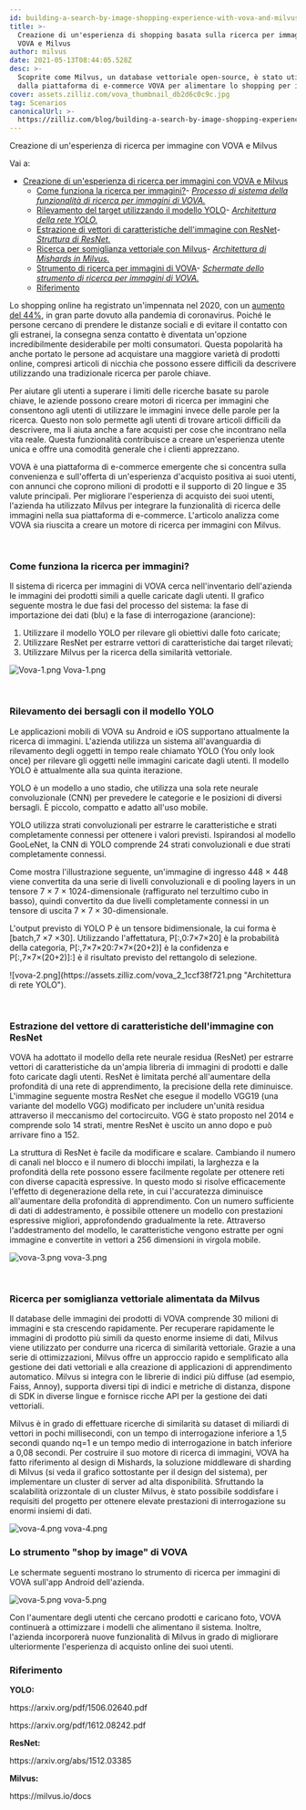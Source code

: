 ```yaml
---
id: building-a-search-by-image-shopping-experience-with-vova-and-milvus.md
title: >-
  Creazione di un'esperienza di shopping basata sulla ricerca per immagini con
  VOVA e Milvus
author: milvus
date: 2021-05-13T08:44:05.528Z
desc: >-
  Scoprite come Milvus, un database vettoriale open-source, è stato utilizzato
  dalla piattaforma di e-commerce VOVA per alimentare lo shopping per immagini.
cover: assets.zilliz.com/vova_thumbnail_db2d6c0c9c.jpg
tag: Scenarios
canonicalUrl: >-
  https://zilliz.com/blog/building-a-search-by-image-shopping-experience-with-vova-and-milvus
---
```

<custom-h1>Creazione di un'esperienza di ricerca per immagine con VOVA e Milvus</custom-h1><p>Vai a:</p>
<ul>
<li><a href="#building-a-search-by-image-shopping-experience-with-vova-and-milvus">Creazione di un'esperienza di ricerca per immagini con VOVA e Milvus</a><ul>
<li><a href="#how-does-image-search-work">Come funziona la ricerca per immagini?</a>- <a href="#system-process-of-vovas-search-by-image-functionality"><em>Processo di sistema della funzionalità di ricerca per immagini di VOVA.</em></a></li>
<li><a href="#target-detection-using-the-yolo-model">Rilevamento del target utilizzando il modello YOLO</a>- <a href="#yolo-network-architecture"><em>Architettura della rete YOLO.</em></a></li>
<li><a href="#image-feature-vector-extraction-with-resnet">Estrazione di vettori di caratteristiche dell'immagine con ResNet</a>- <a href="#resnet-structure"><em>Struttura di ResNet.</em></a></li>
<li><a href="#vector-similarity-search-powered-by-milvus">Ricerca per somiglianza vettoriale con Milvus</a>- <a href="#mishards-architecture-in-milvus"><em>Architettura di Mishards in Milvus.</em></a></li>
<li><a href="#vovas-shop-by-image-tool">Strumento di ricerca per immagini di VOVA</a>- <a href="#screenshots-of-vovas-search-by-image-shopping-tool"><em>Schermate dello strumento di ricerca per immagini di VOVA.</em></a></li>
<li><a href="#reference">Riferimento</a></li>
</ul></li>
</ul>
<p>Lo shopping online ha registrato un'impennata nel 2020, con un <a href="https://www.digitalcommerce360.com/2021/02/15/ecommerce-during-coronavirus-pandemic-in-charts/">aumento del 44%</a>, in gran parte dovuto alla pandemia di coronavirus. Poiché le persone cercano di prendere le distanze sociali e di evitare il contatto con gli estranei, la consegna senza contatto è diventata un'opzione incredibilmente desiderabile per molti consumatori. Questa popolarità ha anche portato le persone ad acquistare una maggiore varietà di prodotti online, compresi articoli di nicchia che possono essere difficili da descrivere utilizzando una tradizionale ricerca per parole chiave.</p>
<p>Per aiutare gli utenti a superare i limiti delle ricerche basate su parole chiave, le aziende possono creare motori di ricerca per immagini che consentono agli utenti di utilizzare le immagini invece delle parole per la ricerca. Questo non solo permette agli utenti di trovare articoli difficili da descrivere, ma li aiuta anche a fare acquisti per cose che incontrano nella vita reale. Questa funzionalità contribuisce a creare un'esperienza utente unica e offre una comodità generale che i clienti apprezzano.</p>
<p>VOVA è una piattaforma di e-commerce emergente che si concentra sulla convenienza e sull'offerta di un'esperienza d'acquisto positiva ai suoi utenti, con annunci che coprono milioni di prodotti e il supporto di 20 lingue e 35 valute principali. Per migliorare l'esperienza di acquisto dei suoi utenti, l'azienda ha utilizzato Milvus per integrare la funzionalità di ricerca delle immagini nella sua piattaforma di e-commerce. L'articolo analizza come VOVA sia riuscita a creare un motore di ricerca per immagini con Milvus.</p>
<p><br/></p>
<h3 id="How-does-image-search-work" class="common-anchor-header">Come funziona la ricerca per immagini?</h3><p>Il sistema di ricerca per immagini di VOVA cerca nell'inventario dell'azienda le immagini dei prodotti simili a quelle caricate dagli utenti. Il grafico seguente mostra le due fasi del processo del sistema: la fase di importazione dei dati (blu) e la fase di interrogazione (arancione):</p>
<ol>
<li>Utilizzare il modello YOLO per rilevare gli obiettivi dalle foto caricate;</li>
<li>Utilizzare ResNet per estrarre vettori di caratteristiche dai target rilevati;</li>
<li>Utilizzare Milvus per la ricerca della similarità vettoriale.</li>
</ol>
<p>
  
   <span class="img-wrapper"> <img translate="no" src="https://assets.zilliz.com/Vova_1_47ee6f2da9.png" alt="Vova-1.png" class="doc-image" id="vova-1.png" />
   </span> <span class="img-wrapper"> <span>Vova-1.png</span> </span></p>
<p><br/></p>
<h3 id="Target-detection-using-the-YOLO-model" class="common-anchor-header">Rilevamento dei bersagli con il modello YOLO</h3><p>Le applicazioni mobili di VOVA su Android e iOS supportano attualmente la ricerca di immagini. L'azienda utilizza un sistema all'avanguardia di rilevamento degli oggetti in tempo reale chiamato YOLO (You only look once) per rilevare gli oggetti nelle immagini caricate dagli utenti. Il modello YOLO è attualmente alla sua quinta iterazione.</p>
<p>YOLO è un modello a uno stadio, che utilizza una sola rete neurale convoluzionale (CNN) per prevedere le categorie e le posizioni di diversi bersagli. È piccolo, compatto e adatto all'uso mobile.</p>
<p>YOLO utilizza strati convoluzionali per estrarre le caratteristiche e strati completamente connessi per ottenere i valori previsti. Ispirandosi al modello GooLeNet, la CNN di YOLO comprende 24 strati convoluzionali e due strati completamente connessi.</p>
<p>Come mostra l'illustrazione seguente, un'immagine di ingresso 448 × 448 viene convertita da una serie di livelli convoluzionali e di pooling layers in un tensore 7 × 7 × 1024-dimensionale (raffigurato nel terzultimo cubo in basso), quindi convertito da due livelli completamente connessi in un tensore di uscita 7 × 7 × 30-dimensionale.</p>
<p>L'output previsto di YOLO P è un tensore bidimensionale, la cui forma è [batch,7 ×7 ×30]. Utilizzando l'affettatura, P[:,0:7×7×20] è la probabilità della categoria, P[:,7×7×20:7×7×(20+2)] è la confidenza e P[:,7×7×(20+2)]:] è il risultato previsto del rettangolo di selezione.</p>
<p>![vova-2.png](https://assets.zilliz.com/vova_2_1ccf38f721.png &quot;Architettura di rete YOLO&quot;).</p>
<p><br/></p>
<h3 id="Image-feature-vector-extraction-with-ResNet" class="common-anchor-header">Estrazione del vettore di caratteristiche dell'immagine con ResNet</h3><p>VOVA ha adottato il modello della rete neurale residua (ResNet) per estrarre vettori di caratteristiche da un'ampia libreria di immagini di prodotti e dalle foto caricate dagli utenti. ResNet è limitata perché all'aumentare della profondità di una rete di apprendimento, la precisione della rete diminuisce. L'immagine seguente mostra ResNet che esegue il modello VGG19 (una variante del modello VGG) modificato per includere un'unità residua attraverso il meccanismo del cortocircuito. VGG è stato proposto nel 2014 e comprende solo 14 strati, mentre ResNet è uscito un anno dopo e può arrivare fino a 152.</p>
<p>La struttura di ResNet è facile da modificare e scalare. Cambiando il numero di canali nel blocco e il numero di blocchi impilati, la larghezza e la profondità della rete possono essere facilmente regolate per ottenere reti con diverse capacità espressive. In questo modo si risolve efficacemente l'effetto di degenerazione della rete, in cui l'accuratezza diminuisce all'aumentare della profondità di apprendimento. Con un numero sufficiente di dati di addestramento, è possibile ottenere un modello con prestazioni espressive migliori, approfondendo gradualmente la rete. Attraverso l'addestramento del modello, le caratteristiche vengono estratte per ogni immagine e convertite in vettori a 256 dimensioni in virgola mobile.</p>
<p>
  
   <span class="img-wrapper"> <img translate="no" src="https://assets.zilliz.com/vova_3_df4b810281.png" alt="vova-3.png" class="doc-image" id="vova-3.png" />
   </span> <span class="img-wrapper"> <span>vova-3.png</span> </span></p>
<p><br/></p>
<h3 id="Vector-similarity-search-powered-by-Milvus" class="common-anchor-header">Ricerca per somiglianza vettoriale alimentata da Milvus</h3><p>Il database delle immagini dei prodotti di VOVA comprende 30 milioni di immagini e sta crescendo rapidamente. Per recuperare rapidamente le immagini di prodotto più simili da questo enorme insieme di dati, Milvus viene utilizzato per condurre una ricerca di similarità vettoriale. Grazie a una serie di ottimizzazioni, Milvus offre un approccio rapido e semplificato alla gestione dei dati vettoriali e alla creazione di applicazioni di apprendimento automatico. Milvus si integra con le librerie di indici più diffuse (ad esempio, Faiss, Annoy), supporta diversi tipi di indici e metriche di distanza, dispone di SDK in diverse lingue e fornisce ricche API per la gestione dei dati vettoriali.</p>
<p>Milvus è in grado di effettuare ricerche di similarità su dataset di miliardi di vettori in pochi millisecondi, con un tempo di interrogazione inferiore a 1,5 secondi quando nq=1 e un tempo medio di interrogazione in batch inferiore a 0,08 secondi. Per costruire il suo motore di ricerca di immagini, VOVA ha fatto riferimento al design di Mishards, la soluzione middleware di sharding di Milvus (si veda il grafico sottostante per il design del sistema), per implementare un cluster di server ad alta disponibilità. Sfruttando la scalabilità orizzontale di un cluster Milvus, è stato possibile soddisfare i requisiti del progetto per ottenere elevate prestazioni di interrogazione su enormi insiemi di dati.</p>
<p>
  
   <span class="img-wrapper"> <img translate="no" src="https://assets.zilliz.com/vova_4_e305f1955c.png" alt="vova-4.png" class="doc-image" id="vova-4.png" />
   </span> <span class="img-wrapper"> <span>vova-4.png</span> </span></p>
<h3 id="VOVAs-shop-by-image-tool" class="common-anchor-header">Lo strumento "shop by image" di VOVA</h3><p>Le schermate seguenti mostrano lo strumento di ricerca per immagini di VOVA sull'app Android dell'azienda.</p>
<p>
  
   <span class="img-wrapper"> <img translate="no" src="https://assets.zilliz.com/vova_5_c4c25a3bae.png" alt="vova-5.png" class="doc-image" id="vova-5.png" />
   </span> <span class="img-wrapper"> <span>vova-5.png</span> </span></p>
<p>Con l'aumentare degli utenti che cercano prodotti e caricano foto, VOVA continuerà a ottimizzare i modelli che alimentano il sistema. Inoltre, l'azienda incorporerà nuove funzionalità di Milvus in grado di migliorare ulteriormente l'esperienza di acquisto online dei suoi utenti.</p>
<h3 id="Reference" class="common-anchor-header">Riferimento</h3><p><strong>YOLO:</strong></p>
<p>https://arxiv.org/pdf/1506.02640.pdf</p>
<p>https://arxiv.org/pdf/1612.08242.pdf</p>
<p><strong>ResNet:</strong></p>
<p>https://arxiv.org/abs/1512.03385</p>
<p><strong>Milvus:</strong></p>
<p>https://milvus.io/docs</p>
